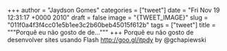 
+++
author = "Jaydson Gomes"
categories = ["tweet"]
date = "Fri Nov 19 12:31:17 +0000 2010"
draft = false
image = "{TWEET_IMAGE}"
slug = "011f0a4f3f4cc01e5b1ee3c2b60beb45015f612b"
tags = ["tweet"]
title = """Porquê eu não gosto de de..."""
+++
Porquê eu não gosto de desenvolver sites usando Flash http://goo.gl/itpdy by @gchapiewski

